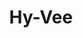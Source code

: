 ---
title: "Hy-Vee"
url: /des-moines/hy-vee-martin-luther-king-junior-parkway/
shop: supermarket
---
